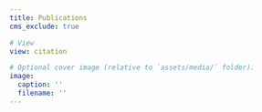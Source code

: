 ```yaml
---
title: Publications
cms_exclude: true

# View
view: citation

# Optional cover image (relative to `assets/media/` folder).
image:
  caption: ''
  filename: ''
---
```

<script async src="https://cse.google.com/cse.js?cx=c12e3718102bb4f28">
</script>
<div class="gcse-searchbox-only"></div>

